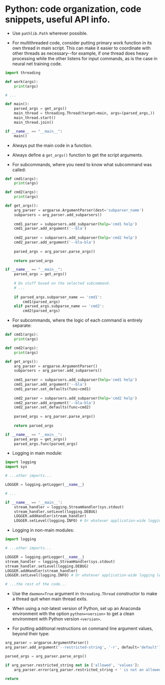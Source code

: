 # Python: code organization, code snippets, useful API info.

* Use `pathlib.Path` wherever possible. 

* For multithreaded code, consider putting primary work function in its own thread in main script. This can make it easier to coordinate with other threads as necessary--for example, if one thread does heavy processing while the other listens for input commands, as is the case in neural net training code. 
```python
import threading

def work(args):
    print(args)

# ...

def main():
    parsed_args = get_args()
    main_thread = threading.Thread(target=main, args=(parsed_args,))
    main_thread.start()
    main_thread.join()

if __name__ == "__main__":
    main()
```

* Always put the main code in a function. 

* Always define a `get_args()` function to get the script arguments. 

* For subcommands, where you need to know what subcommand was called:

```python
def cmd1(args):
    print(args)

def cmd2(args):
    print(args)

def get_args():
    arg_parser = argparse.ArgumentParser(dest='subparser_name')
    subparsers = arg_parser.add_subparsers()
    
    cmd1_parser = subparsers.add_subparser(help='cmd1 help')
    cmd1_parser.add_argument('--bla')
    
    cmd2_parser = subparsers.add_subparser(help='cmd2 help')
    cmd2_parser.add_argument('--bla-bla')
    
    parsed_args = arg_parser.parse_args()
    
    return parsed_args

if __name__ == "__main__":
    parsed_args = get_args()
    
    # Do stuff based on the selected subcommand.
    # ...
    
    if parsed_args.subparser_name == 'cmd1':
        cmd1(parsed_args)
    elif parsed_args.subparse_name == 'cmd2':
        cmd2(parsed_args)
```

* For subcommands, where the logic of each command is entirely separate:

```python
def cmd1(args):
    print(args)

def cmd2(args):
    print(args)

def get_args():
    arg_parser = argparse.ArgumentParser()
    subparsers = arg_parser.add_subparsers()
    
    cmd1_parser = subparsers.add_subparser(help='cmd1 help')
    cmd1_parser.add_argument('--bla')
    cmd1_parser.set_defaults(func=cmd1)
    
    cmd2_parser = subparsers.add_subparser(help='cmd2 help')
    cmd2_parser.add_argument('--bla-bla')
    cmd2_parser.set_defaults(func=cmd2)
    
    parsed_args = arg_parser.parse_args()
    
    return parsed_args

if __name__ == "__main__":
    parsed_args = get_args()
    parsed_args.func(parsed_args)
```

* Logging in main module:

```python
import logging
import sys

# ...other imports...

LOGGER = logging.getLogger(__name__)

# ...

if __name__ == '__main__':
    stream_handler = logging.StreamHandler(sys.stdout)
    stream_handler.setLevel(logging.DEBUG)
    LOGGER.addHandler(stream_handler)
    LOGGER.setLevel(logging.INFO) # Or whatever application-wide logging level you want.
```

* Logging in non-main modules:

```python
import logging

# ...other imports...

LOGGER = logging.getLogger(__name__)
stream_handler = logging.StreamHandler(sys.stdout)
stream_handler.setLevel(logging.DEBUG)
LOGGER.addHandler(stream_handler)
LOGGER.setLevel(logging.INFO) # Or whatever application-wide logging level you want.

# ...the rest of the code...
```

* Use the `daemon=True` argument in `threading.Thread` constructor to make a thread quit when main thread exits. 

* When using a not-latest version of Python, set up an Anaconda environment with the option `python=<version>` to get a clean environment with Python version `<version>`. 

* For putting additional restructions on command line argument values, beyond their type:

```python
arg_parser = argparse.ArgumentParser()
arg_parser.add_argument('--restricted-string', '-r', default='default')

parsed_args = arg_parser.parse_args()

if arg_parser.restricted_string not in ['allowed', 'values']:
    arg_parser.error(arg_parser.restricted_string + ' is not an allowed value for --restricted-string.')

return 
```

